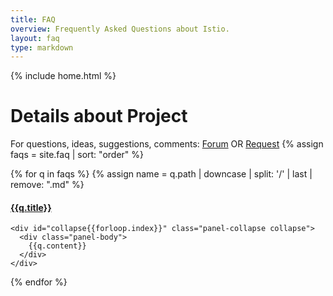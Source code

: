 ```yaml
---
title: FAQ
overview: Frequently Asked Questions about Istio.
layout: faq
type: markdown
---
```

{% include home.html %}

# Details about Project

For questions, ideas, suggestions, comments: [Forum](https://groups.google.com/forum/#!forum/goupaz) 
OR [Request](https://goo.gl/forms/t8mks1a1cOhpAkWT2) 
{% assign faqs = site.faq | sort: "order" %}
<div class="panel-group" id="accordion">

  {% for q in faqs %}
	  {% assign name = q.path | downcase | split: '/' | last | remove: ".md" %}

  <div id="{{name}}" class="panel panel-default">
    <div class="panel-heading">
      <h4 class="panel-title">
        <a data-toggle="collapse" data-parent="#accordion" href="#collapse{{forloop.index}}">
          {{q.title}}
        </a>
      </h4>
    </div>

    <div id="collapse{{forloop.index}}" class="panel-collapse collapse">
      <div class="panel-body">
        {{q.content}}
      </div>
    </div>
  </div>
  {% endfor %}
</div>
